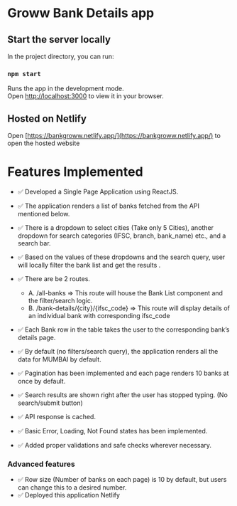 # Groww Bank Details app

## Start the server locally

In the project directory, you can run:

### `npm start`

Runs the app in the development mode.\
Open [http://localhost:3000](http://localhost:3000) to view it in your browser.

## Hosted on Netlify

Open [https://bankgroww.netlify.app/](https://bankgroww.netlify.app/) to open the hosted website

# Features Implemented
- ✅ Developed a Single Page Application using ReactJS.
- ✅ The application  renders a list of banks fetched from the API mentioned below.
- ✅  There is a dropdown to select cities (Take only 5 Cities), another dropdown for search categories (IFSC, branch, bank_name) etc., and a search bar.

- ✅  Based on the values of these dropdowns and the search query, user will locally filter
the bank list and get the results .
- ✅  There are be 2 routes.<br>
   - A. /all-banks => This route will house the Bank List component and the
    filter/search logic.<br>
   - B. /bank-details/{city}/{ifsc_code} => This route will display details of an
individual bank with corresponding ifsc_code

- ✅ Each Bank row in the table takes the user to the corresponding bank’s
details page.
- ✅  By default (no filters/search query), the application renders all the data
for MUMBAI by default.
- ✅  Pagination has been implemented and each page renders 10 banks at
once by default.
- ✅  Search results are shown right after the user has stopped typing. (No
search/submit button)
- ✅ API response is cached.
- ✅  Basic Error, Loading, Not Found states has been implemented.
- ✅  Added proper validations and safe checks wherever necessary.

### Advanced features
- ✅  Row size (Number of banks on each page) is 10 by default, but users can
change this to a desired number.
- ✅  Deployed this application Netlify
